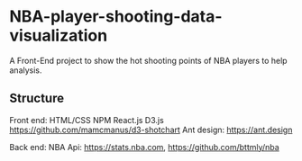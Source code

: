 # NBA-player-shooting-data-visualization
A Front-End project to show the hot shooting points of NBA players to help analysis.

Structure
-----------
Front end: 
  HTML/CSS
  NPM
  React.js
  D3.js https://github.com/mamcmanus/d3-shotchart
  Ant design: https://ant.design

Back end:
  NBA Api: https://stats.nba.com, https://github.com/bttmly/nba
